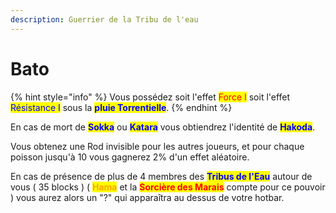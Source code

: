 ```yaml
---
description: Guerrier de la Tribu de l'eau
---
```


# Bato

{% hint style="info" %}
Vous possédez soit l'effet <mark style="color:red;">Force I</mark> soit l'effet <mark style="color:blue;">Résistance I</mark> sous la <mark style="color:blue;">**pluie Torrentielle**</mark>.
{% endhint %}

En cas de mort de <mark style="color:blue;">**Sokka**</mark> ou <mark style="color:blue;">**Katara**</mark> vous obtiendrez l'identité de <mark style="color:blue;">**Hakoda**</mark>.

Vous obtenez une Rod invisible pour les autres joueurs, et pour chaque poisson jusqu'à 10 vous gagnerez 2% d'un effet aléatoire.

En cas de présence de plus de 4 membres des <mark style="color:blue;">**Tribus de l'Eau**</mark> autour de vous ( 35 blocks ) ( <mark style="color:orange;">**Hama**</mark> et la <mark style="color:red;">**Sorcière des Marais**</mark> compte pour ce pouvoir ) vous aurez alors un "?" qui apparaîtra au dessus de votre hotbar.
